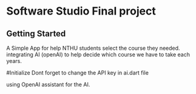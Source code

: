 # Software Studio Final project
## Getting Started

A Simple App for help NTHU students select the course they needed. integrating AI (openAI) to help decide which course we have to take each years.

#Initialize
Dont forget to change the API key in ai.dart file

using OpenAI assistant for the AI.
